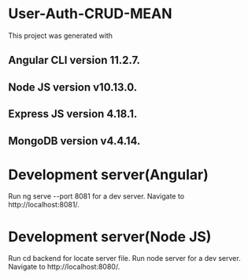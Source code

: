 # User-Auth-CRUD-MEAN

This project was generated with

## Angular CLI version 11.2.7.
## Node JS version v10.13.0.
## Express JS version 4.18.1.
## MongoDB version v4.4.14.

# Development server(Angular)
Run ng serve --port 8081 for a dev server. Navigate to http://localhost:8081/.

# Development server(Node JS)
Run cd backend for locate server file. Run node server for a dev server. Navigate to http://localhost:8080/.
